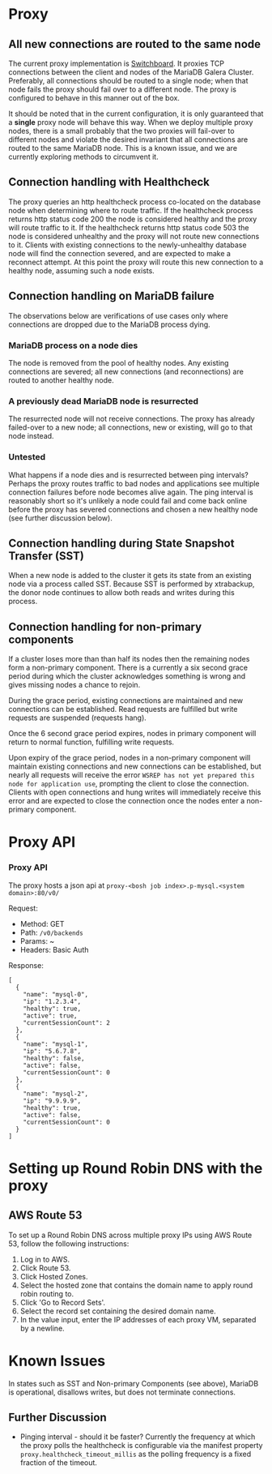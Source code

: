 # Proxy

## All new connections are routed to the same node ##

The current proxy implementation is [Switchboard](https://github.com/pivotal-cf-experimental/switchboard). It proxies TCP connections between the client and nodes of the MariaDB Galera Cluster. Preferably, all connections should be routed to a single node; when that node fails the proxy should fail over to a different node. The proxy is configured to behave in this manner out of the box.

It should be noted that in the current configuration, it is only guaranteed that a **single** proxy node will behave this way. When we deploy multiple proxy nodes, there is a small probably that the two proxies will fail-over to different nodes and violate the desired invariant that all connections are routed to the same MariaDB node. This is a known issue, and we are currently exploring methods to circumvent it.

## Connection handling with Healthcheck

The proxy queries an http healthcheck process co-located on the database node when determining where to route traffic. If the healthcheck process returns http status code 200 the node is considered healthy and the proxy will route traffic to it. If the healthcheck returns http status code 503 the node is considered unhealthy and the proxy will not route new connections to it. Clients with existing connections to the newly-unhealthy database node will find the connection severed, and are expected to make a reconnect attempt. At this point the proxy will route this new connection to a healthy node, assuming such a node exists.

## Connection handling on MariaDB failure ##

The observations below are verifications of use cases only where connections are dropped due to the MariaDB process dying.

### MariaDB process on a node dies ###

The node is removed from the pool of healthy nodes. Any existing connections are severed; all new connections (and reconnections) are routed to another healthy node.

### A previously dead MariaDB node is resurrected ###

The resurrected node will not receive connections. The proxy has already failed-over to a new node; all connections, new or existing, will go to that node instead.

### Untested ###

What happens if a node dies and is resurrected between ping intervals? Perhaps the proxy routes traffic to bad nodes and applications see multiple connection failures before node becomes alive again. The ping interval is reasonably short so it's unlikely a node could fail and come back online before the proxy has severed connections and chosen a new healthy node (see further discussion below).

## Connection handling during State Snapshot Transfer (SST)

When a new node is added to the cluster it gets its state from an existing node via a process called SST. Because SST is performed by xtrabackup, the donor node continues to allow both reads and writes during this process.

## Connection handling for non-primary components ##

If a cluster loses more than than half its nodes then the remaining nodes form a non-primary component. There is a currently a six second grace period during which the cluster acknowledges something is wrong and gives missing nodes a chance to rejoin.

During the grace period, existing connections are maintained and new connections can be established. Read requests are fulfilled but write requests are suspended (requests hang).

Once the 6 second grace period expires, nodes in primary component will return to normal function, fulfilling write requests.

Upon expiry of the grace period, nodes in a non-primary component will maintain existing connections and new connections can be established, but nearly all requests will receive the error `WSREP has not yet prepared this node for application use`, prompting the client to close the connection. Clients with open connections and hung writes will immediately receive this error and are expected to close the connection once the nodes enter a non-primary component.

# Proxy API


### Proxy API

The proxy hosts a json api at `proxy-<bosh job index>.p-mysql.<system domain>:80/v0/`

Request:
*  Method: GET
*  Path: `/v0/backends`
*  Params: ~
*  Headers: Basic Auth

Response:

```
[
  {
    "name": "mysql-0",
    "ip": "1.2.3.4",
    "healthy": true,
    "active": true,
    "currentSessionCount": 2
  },
  {
    "name": "mysql-1",
    "ip": "5.6.7.8",
    "healthy": false,
    "active": false,
    "currentSessionCount": 0
  },
  {
    "name": "mysql-2",
    "ip": "9.9.9.9",
    "healthy": true,
    "active": false,
    "currentSessionCount": 0
  }
]
```

# Setting up Round Robin DNS with the proxy

## AWS Route 53

To set up a Round Robin DNS across multiple proxy IPs using AWS Route 53,
follow the following instructions:

1. Log in to AWS.
2. Click Route 53.
3. Click Hosted Zones.
4. Select the hosted zone that contains the domain name to apply round robin routing to.
5. Click 'Go to Record Sets'.
6. Select the record set containing the desired domain name.
7. In the value input, enter the IP addresses of each proxy VM, separated by a newline.

# Known Issues #

In states such as SST and Non-primary Components (see above), MariaDB is operational, disallows writes, but does not terminate connections.

## Further Discussion ##

* Pinging interval - should it be faster? Currently the frequency at which the proxy polls the healthcheck is configurable via the manifest property `proxy.healthcheck_timeout_millis` as the polling frequency is a fixed fraction of the timeout.
